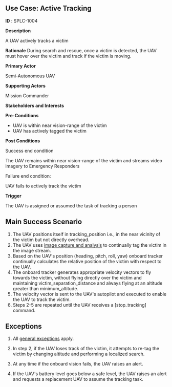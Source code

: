 ## Use Case: Active Tracking

**ID** : SPLC-1004

**Description**

A UAV actively tracks a victim

**Rationale**
During search and rescue, once a victim is detected, the UAV must hover over the victim and track if the victim is moving.

**Primary Actor**

Semi-Autonomous UAV

**Supporting Actors**

Mission Commander

**Stakeholders and Interests**

**Pre-Conditions**

- UAV is within near vision-range of the victim
- UAV has actively tagged the victim

**Post Conditions**

Success end condition

The UAV remains within near vision-range of the victim and streams video imagery to Emergency Responders

Failure end condition:

UAV fails to actively track the victim

**Trigger**

The UAV is assigned or assumed the task of tracking a person

## Main Success Scenario

1. The UAV positions itself in tracking\_position i.e., in the near vicinity of the victim but not directly overhead.
2. The UAV uses [image capture and analysis](ImageCaptureAndAnalysis.md) to continually tag the victim in the image stream.
3. Based on the UAV's position (heading, pitch, roll, yaw) onboard tracker continually calculates the relative position of the victim with respect to the UAV.
4. The onboard tracker generates appropriate velocity vectors to fly towards the victim, without flying directly over the victim and maintaining victim_separation_distance and always flying at an altitude greater than minimum_altitude.
5. The velocity vector is sent to the UAV's autopilot and executed to enable the UAV to track the victim.
6. Steps 2-5 are repeated until the UAV receives a [stop_tracking] command.

## Exceptions

1. All [general exceptions](../../README.md#GeneralExceptions) apply.

2. In step 2, if the UAV loses track of the victim, it attempts to re-tag the victim by changing altitude and performing a localized search.

3. At any time if the onboard vision fails, the UAV raises an alert.

4. If the UAV's battery level goes below a safe level, the UAV raises an alert and requests a replacement UAV to assume the tracking task.

